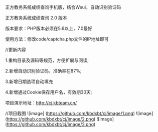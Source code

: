 # 
正方教务系统成绩查询手机版，结合Weui，自动识别验证码

正方教务系统成绩查询 2.0 版本

版本要求：PHP版本必须在5.6以上，7.0最好

使用方法：修改code/captcha.php文件的IP地址即可

//更新内容

1.重构目录及源码等规范，方便扩展与阅读;

2.新增自动识别验证码，准确率在87%;

3.新增日期选项自动填充

4.新增通过Cookie保存用户名，有效期30天;

项目演示地址：http://cj.kbteam.cn/

//项目截图
![image] (https://github.com/kbdxbt/cj/image/1.png)
![image] (https://github.com/kbdxbt/cj/image/2.png)
![image] (https://github.com/kbdxbt/cj/image/3.png)

